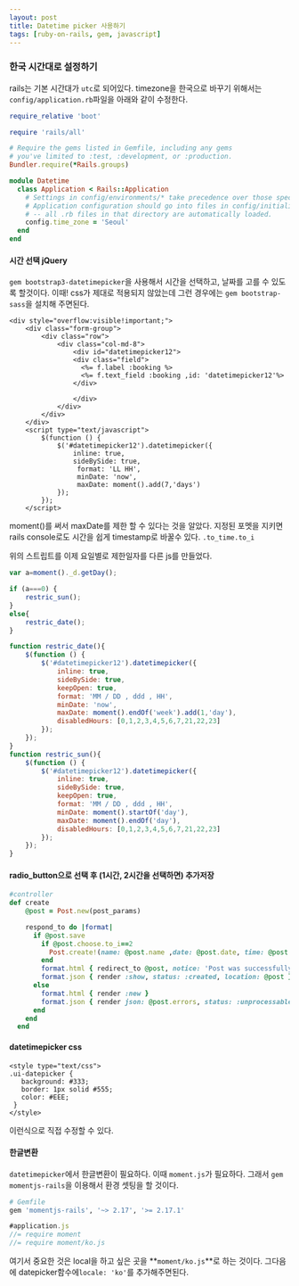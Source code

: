 ```yaml
---
layout: post
title: Datetime picker 사용하기
tags: [ruby-on-rails, gem, javascript]
---
```


### 한국 시간대로 설정하기
rails는 기본 시간대가 `utc`로 되어있다. timezone을 한국으로 바꾸기 위해서는 `config/application.rb`파일을 아래와 같이 수정한다.
```ruby
require_relative 'boot'

require 'rails/all'

# Require the gems listed in Gemfile, including any gems
# you've limited to :test, :development, or :production.
Bundler.require(*Rails.groups)

module Datetime
  class Application < Rails::Application
    # Settings in config/environments/* take precedence over those specified here.
    # Application configuration should go into files in config/initializers
    # -- all .rb files in that directory are automatically loaded.
    config.time_zone = 'Seoul'
  end
end
```

#### 시간 선택 jQuery

`gem bootstrap3-datetimepicker`을 사용해서 시간을 선택하고, 날짜를 고를 수 있도록 할것이다.
이때! css가 제대로 적용되지 않았는데 그런 경우에는 `gem bootstrap-sass`을 설치해 주면된다.

```erb
<div style="overflow:visible!important;">
    <div class="form-group">
        <div class="row">
            <div class="col-md-8">
                <div id="datetimepicker12">
                <div class="field">
                  <%= f.label :booking %>
                  <%= f.text_field :booking ,id: 'datetimepicker12'%>
                </div>
          
                </div>
            </div>
        </div>
    </div>
    <script type="text/javascript">
		$(function () {
            $('#datetimepicker12').datetimepicker({
                inline: true,
                sideBySide: true,
                 format: 'LL HH',
                 minDate: 'now',
                 maxDate: moment().add(7,'days')
            });
        });
    </script>
```
moment()를 써서 maxDate를 제한 할 수 있다는 것을 알았다. 지정된 포멧을 지키면 rails console로도 시간을 쉽게 timestamp로 바꿀수 있다. `.to_time.to_i`

위의 스트립트를 이제 요일별로 제한일자를 다른 js를 만들었다.

```js
var a=moment()._d.getDay();

if (a===0) {
	restric_sun();
}
else{
	restric_date();
}

function restric_date(){
    $(function () {
	    $('#datetimepicker12').datetimepicker({
	        inline: true,
	        sideBySide: true,
	        keepOpen: true,
	    	format: 'MM / DD , ddd , HH',
	        minDate: 'now',
	        maxDate: moment().endOf('week').add(1,'day'),
	        disabledHours: [0,1,2,3,4,5,6,7,21,22,23]
	    });
	});
}
function restric_sun(){
    $(function () {
	    $('#datetimepicker12').datetimepicker({
	        inline: true,
	        sideBySide: true,
	        keepOpen: true,
	    	format: 'MM / DD , ddd , HH',
	        minDate: moment().startOf('day'),
	        maxDate: moment().endOf('day'),
	        disabledHours: [0,1,2,3,4,5,6,7,21,22,23]
	    });
	});
}
```

#### radio_button으로 선택 후 (1시간, 2시간을 선택하면) 추가저장

```ruby
#controller
def create
    @post = Post.new(post_params)

    respond_to do |format|
      if @post.save
        if @post.choose.to_i==2
          Post.create!(name: @post.name ,date: @post.date, time: @post.time.to_time+@post.choose.to_i.hours)  
        end
        format.html { redirect_to @post, notice: 'Post was successfully created.' }
        format.json { render :show, status: :created, location: @post }
      else
        format.html { render :new }
        format.json { render json: @post.errors, status: :unprocessable_entity }
      end
    end
  end
```

#### datetimepicker css

```erb
<style type="text/css">
.ui-datepicker {
   background: #333;
   border: 1px solid #555;
   color: #EEE;
 }
</style>
```

이런식으로 직접 수정할 수 있다.

#### 한글변환
`datetimepicker`에서 한글변환이 필요하다. 이때 `moment.js`가 필요하다.
그래서 `gem momentjs-rails`을 이용해서 환경 셋팅을 할 것이다.

```ruby
# Gemfile
gem 'momentjs-rails', '~> 2.17', '>= 2.17.1'
```

```js
#application.js
//= require moment
//= require moment/ko.js
```

여기서 중요한 것은 local을 하고 싶은 곳을 **`moment/ko.js`**로 하는 것이다.
그다음에 datepicker함수에`locale: 'ko'`를 추가해주면된다.